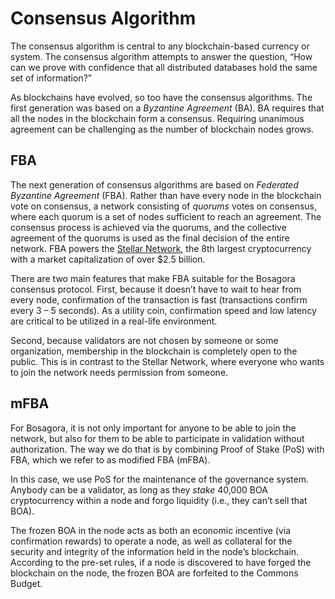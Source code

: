 # Consensus Algorithm

The consensus algorithm is central to any blockchain-based currency or system. The consensus algorithm attempts to answer the question, “How can we prove with confidence that all distributed databases hold the same set of information?”

As blockchains have evolved, so too have the consensus algorithms. The first generation was based on a *Byzantine Agreement* (BA). BA requires that all the nodes in the blockchain form a consensus. Requiring unanimous agreement can be challenging as the number of blockchain nodes grows.

## FBA

The next generation of consensus algorithms are based on *Federated Byzantine Agreement* (FBA). Rather than have every node in the blockchain vote on consensus, a network consisting of *quorums* votes on consensus, where each quorum is a set of nodes sufficient to reach an agreement. The consensus process is achieved via the quorums, and the collective agreement of the quorums is used as the final decision of the entire network. FBA powers the [Stellar Network](https://www.stellar.org/), the 8th largest cryptocurrency with a market capitalization of over $2.5 billion.

There are two main features that make FBA suitable for the Bosagora consensus protocol. First, because it doesn’t have to wait to hear from every node, confirmation of the transaction is fast (transactions confirm every 3 – 5 seconds). As a utility coin, confirmation speed and low latency are critical to be utilized in a real-life environment.

Second, because validators are not chosen by someone or some organization, membership in the blockchain is completely open to the public. This is in contrast to the Stellar Network, where everyone who wants to join the network needs permission from someone.

## mFBA

For Bosagora, it is not only important for anyone to be able to join the network, but also for them to be able to participate in validation without authorization. The way we do that is by combining Proof of Stake (PoS) with FBA, which we refer to as modified FBA (mFBA).

In this case, we use PoS for the maintenance of the governance system. Anybody can be a validator, as long as they *stake* 40,000 BOA cryptocurrency within a node and forgo liquidity (i.e., they can’t sell that BOA).

The frozen BOA in the node acts as both an economic incentive (via confirmation rewards) to operate a node, as well as collateral for the security and integrity of the information held in the node’s blockchain. According to the pre-set rules, if a node is discovered to have forged the blockchain on the node, the frozen BOA are forfeited to the Commons Budget.
